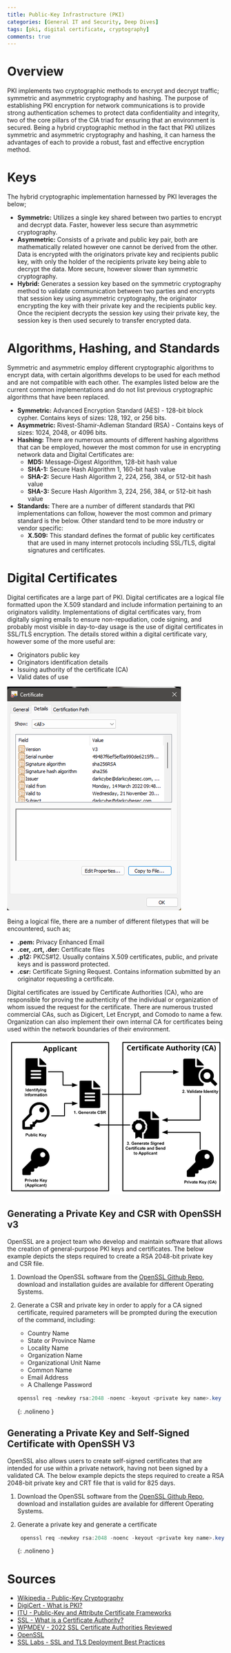 ```yaml
---
title: Public-Key Infrastructure (PKI)
categories: [General IT and Security, Deep Dives]
tags: [pki, digital certificate, cryptography]
comments: true
---
```


# Overview

PKI implements two cryptographic methods to encrypt and decrypt traffic; symmetric and asymmetric cryptography and hashing. The purpose of establishing PKI encryption for network communications is to provide strong authentication schemes to protect data confidentiality and integrity, two of the core pillars of the CIA triad for ensuring that an environment is secured. Being a hybrid cryptographic method in the fact that PKI utilizes symmetric and asymmetric cryptography and hashing, it can harness the advantages of each to provide a robust, fast and effective encryption method.

# Keys

The hybrid cryptographic implementation harnessed by PKI leverages the below;
- **Symmetric:** Utilizes a single key shared between two parties to encrypt and decrypt data. Faster, however less secure than asymmetric cryptography.
- **Asymmetric:** Consists of a private and public key pair, both are mathematically related however one cannot be derived from the other. Data is encrypted with the originators private key and recipients public key, with only the holder of the recipients private key being able to decrypt the data. More secure, however slower than symmetric cryptography.
- **Hybrid:** Generates a session key based on the symmetric cryptography method to validate communication between two parties and encrypts that session key using asymmetric cryptography, the originator encrypting the key with their private key and the recipients public key. Once the recipient decrypts the session key using their private key, the session key is then used securely to transfer encrypted data.

# Algorithms, Hashing, and Standards

Symmetric and asymmetric employ different cryptographic algorithms to encrypt data, with certain algorithms develops to be used for each method and are not compatible with each other. The examples listed below are the current common implementations and do not list previous cryptographic algorithms that have been replaced.
- **Symmetric:** Advanced Encryption Standard (AES) - 128-bit block cypher. Contains keys of sizes: 128, 192, or 256 bits.
- **Asymmetric:** Rivest-Shamir-Adleman Standard (RSA) - Contains keys of sizes: 1024, 2048, or 4096 bits.
- **Hashing:** There are numerous amounts of different hashing algorithms that can be employed, however the most common for use in encrypting network data and Digital Certificates are:
  - **MD5:** Message-Digest Algorithm, 128-bit hash value
  - **SHA-1:** Secure Hash Algorithm 1, 160-bit hash value
  - **SHA-2:** Secure Hash Algorithm 2, 224, 256, 384, or 512-bit hash value
  - **SHA-3:** Secure Hash Algorithm 3, 224, 256, 384, or 512-bit hash value
- **Standards:** There are a number of different standards that PKI implementations can follow, however the most common and primary standard is the below. Other standard tend to be more industry or vendor specific:
  - **X.509:** This standard defines the format of public key certificates that are used in many internet protocols including SSL/TLS, digital signatures and certificates.

# Digital Certificates

Digital certificates are a large part of PKI. Digital certificates are a logical file formatted upon the X.509 standard and include  information pertaining to an originators validity. Implementations of digital certificates vary, from digitally signing emails to ensure non-repudiation, code signing, and probably most visible in day-to-day usage is the use of digital certificates in SSL/TLS encryption. The details stored within a digital certificate vary, however some of the more useful are:
- Originators public key
- Originators identification details
- Issuing authority of the certificate (CA)
- Valid dates of use

![Digital Certificate](/assets/img/posts/GEN/DD/Gen_DD_PKI_Certifcate.png "Digital Certificate")

Being a logical file, there are a number of different filetypes that will be encountered, such as;
- **.pem:** Privacy Enhanced Email
- **.cer, .crt, .der:** Certificate files
- **.p12:** PKCS#12. Usually contains X.509 certificates, public, and private keys and is password protected.
- **.csr:** Certificate Signing Request. Contains information submitted by an originator requesting a certificate.

Digital certificates are issued by Certificate Authorities (CA), who are responsible for proving the authenticity of the individual or organization of whom issued the request for the certificate. There are numerous trusted commercial CAs, such as Digicert, Let Encrypt, and Comodo to name a few. Organization can also implement their own internal CA for certificates being used within the network boundaries of their environment.

[![Digital Certificate Creation](/assets/img/posts/GEN/DD/Gen_DD_PKI_Certifcate_Creation.png "Digital Certificate Creation")](https://www.ssl.com/)

## Generating a Private Key and CSR with OpenSSH v3

OpenSSL are a project team who develop and maintain software that allows the creation of general-purpose PKI keys and certificates. The below example depicts the steps required to create a RSA 2048-bit private key and CSR file.

1. Download the OpenSSL software from the [OpenSSL Github Repo](https://github.com/openssl/openssl), download and installation guides are available for different Operating Systems.
2. Generate a CSR and private key in order to apply for a CA signed certificate, required parameters will be prompted during the execution of the command, including:
   - Country Name
   - State or Province Name
   - Locality Name
   - Organization Name
   - Organizational Unit Name
   - Common Name
   - Email Address
   - A Challenge Password

    ```powershell
    openssl req -newkey rsa:2048 -noenc -keyout <private key name>.key -out <CSR name>.csr
    ```
    {: .nolineno }

## Generating a Private Key and Self-Signed Certificate with OpenSSH V3

OpenSSL also allows users to create self-signed certificates that are intended for use within a private network, having not been signed by a validated CA. The below example depicts the steps required to create a RSA 2048-bit private key and CRT file that is valid for 825 days.

1. Download the OpenSSL software from the [OpenSSL Github Repo](https://github.com/openssl/openssl), download and installation guides are available for different Operating Systems.
2. Generate a private key and generate a certificate

    ```powershell
     openssl req -newkey rsa:2048 -noenc -keyout <private key name>.key -x509 -days 825 -out <certificate name>.crt
    ```
    {: .nolineno }

# Sources
- [Wikipedia - Public-Key Cryptography](https://en.wikipedia.org/wiki/Public-key_cryptography)
- [DigiCert - What is PKI?](https://www.digicert.com/what-is-pki)
- [ITU - Public-Key and Attribute Certificate Frameworks](https://www.itu.int/rec/T-REC-X.509/en)
- [SSL - What is a Certificate Authority?](https://www.ssl.com/faqs/what-is-a-certificate-authority/)
- [WPMDEV - 2022 SSL Certificate Authorities Reviewed](https://wpmudev.com/blog/ssl-certificate-authorities-reviewed/)
- [OpenSSL](https://www.openssl.org/source/)
- [SSL Labs - SSL and TLS Deployment Best Practices](https://github.com/ssllabs/research/wiki/SSL-and-TLS-Deployment-Best-Practices)